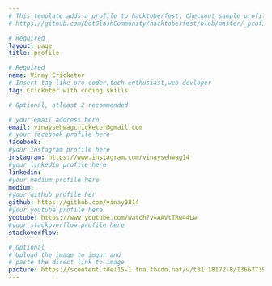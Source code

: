 ```yaml
---
# This template adds a profile to hacktoberfest. Checkout sample profile at
# https://github.com/DotSlashCommunity/hacktoberfest/blob/master/_profile/ksdme.md

# Required
layout: page
title: profile

# Required
name: Vinay Cricketer
# Insert tag like pro coder,tech enthusiast,web devloper
tag: Cricketer with coding skills

# Optional, atleast 2 recommended

# your email address here
email: vinaysehwagcricketer@gmail.com
# your facebook profile here
facebook: 
#your instagram profile here
instagram: https://www.instagram.com/vinaysehwag14
#your linkedin profile here
linkedin: 
#your medium profile here
medium: 
#your github profile her
github: https://github.com/vinay0814
#your youtube profile here
youtube: https://www.youtube.com/watch?v=AAVtTRw44Lw
#your stackoverflow profile here
stackoverflow: 

# Optional
# Upload the image to imgur and
# paste the direct link to image
picture: https://scontent.fdel15-1.fna.fbcdn.net/v/t31.18172-8/13667739_1283698181694200_8667074654148016037_o.jpg?stp=c0.30.1958.1958a_dst-jpg_s851x315&_nc_cat=105&ccb=1-7&_nc_sid=da31f3&_nc_ohc=EDp-3kfd00AAX9qnznO&_nc_ht=scontent.fdel15-1.fna&oh=00_AT-6z4ZioIDN0zYGq8Ccqby7ObMlOUIEhnMbR_0bbC-AWQ&oe=63808DE0
---
```

